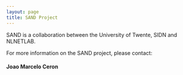 ```yaml
---
layout: page
title: SAND Project
---
```


SAND is a collaboration between the University of Twente, SIDN and
NLNETLAB.

For more information on the SAND project, please contact:

<h4> Joao Marcelo Ceron </h4>
<i class="fa fa-globe" style="font-size:24px"><a href="http://www.botlog.org/ceron/>Website</a></i>




